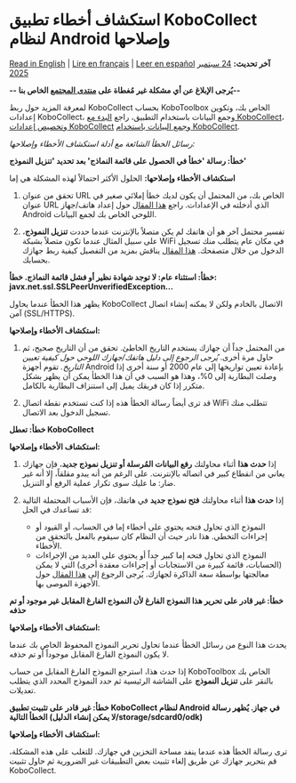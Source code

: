 # استكشاف أخطاء تطبيق KoboCollect لنظام Android وإصلاحها
<a href="../troubleshooting_kobocollect.html">Read in English</a> | <a href="../fr/troubleshooting_kobocollect.html">Lire en français</a> | <a href="../es/troubleshooting_kobocollect.html">Leer en español</a>
**آخر تحديث:** <a href="https://github.com/kobotoolbox/docs/blob/f6c6ac34b1fe55e7aab87f7b61c26e1607b4306b/source/troubleshooting_kobocollect.md" class="reference">24 سبتمبر 2025</a>

**-- يُرجى الإبلاغ عن أي مشكلة غير مُغطاة على
[منتدى المجتمع](https://community.kobotoolbox.org/) الخاص بنا--**

<p class="note">
    لمعرفة المزيد حول ربط KoboCollect بحساب KoboToolbox الخاص بك، وتكوين إعدادات KoboCollect، وجمع البيانات باستخدام التطبيق، راجع <a href="https://support.kobotoolbox.org/kobocollect_on_android_latest.html">البدء مع KoboCollect</a>، و<a href="https://support.kobotoolbox.org/kobocollect_settings.html">تخصيص إعدادات KoboCollect</a> و<a href="https://support.kobotoolbox.org/data_collection_kobocollect.html">جمع البيانات باستخدام KoboCollect</a>.
</p>


_رسائل الخطأ الشائعة مع أدلة استكشاف الأخطاء وإصلاحها:_

**خطأ: رسالة 'خطأ في الحصول على قائمة النماذج' بعد تحديد 'تنزيل النموذج'**

**استكشاف الأخطاء وإصلاحها:** الحلول الأكثر احتمالاً لهذه المشكلة هي إما

1. تحقق من عنوان URL الخاص بك، من المحتمل أن يكون لديك خطأ إملائي صغير في عنوان URL الذي أدخلته في
   الإعدادات. راجع [هذا المقال](kobocollect_on_android_latest.md) حول إعداد
   هاتف/جهاز Android اللوحي الخاص بك لجمع البيانات.

2. تفسير محتمل آخر هو أن هاتفك لم يكن متصلاً بالإنترنت
   عندما حددت **تنزيل النموذج**، على سبيل المثال عندما تكون
   متصلاً بشبكة WiFi في مكان عام يتطلب منك تسجيل الدخول
   من خلال متصفحك. [هذا المقال](kobocollect_on_android_latest.md) يناقش بمزيد من
   التفصيل كيفية ربط جهازك بحسابك.

**خطأ: استثناء عام: لا توجد شهادة نظير أو فشل قائمة النماذج. خطأ:
javx.net.ssl.SSLPeerUnverifiedException...**

يظهر هذا الخطأ عندما يحاول KoboCollect الاتصال بالخادم ولكن
لا يمكنه إنشاء اتصال آمن (SSL/HTTPS).

**استكشاف الأخطاء وإصلاحها:**

1. من المحتمل جداً أن جهازك يستخدم التاريخ الخاطئ. تحقق من أن التاريخ
   صحيح، ثم حاول مرة أخرى. _يُرجى الرجوع إلى دليل هاتفك/جهازك اللوحي حول كيفية
   تعيين التاريخ._ تقوم أجهزة Android بإعادة تعيين تواريخها إلى عام 2000 أو سنة أخرى إذا
   وصلت البطارية إلى 0%، وهذا هو السبب في أن هذا الخطأ يمكن أن يظهر بشكل متكرر إذا
   كان فريقك يميل إلى استنزاف البطارية بالكامل.

2. قد ترى أيضاً رسالة الخطأ هذه إذا كنت تستخدم نقطة اتصال WiFi
   تتطلب منك تسجيل الدخول بعد الاتصال.

**خطأ: تعطل KoboCollect**

**استكشاف الأخطاء وإصلاحها:**

1. إذا **حدث هذا** أثناء محاولتك **رفع البيانات المُرسلة أو تنزيل
   نموذج جديد**، فإن جهازك يعاني من انقطاع كبير في اتصاله بالإنترنت. على الرغم من أنه يبدو مقلقاً، إلا أنه غير ضار: ما عليك سوى تكرار عملية
   الرفع أو التنزيل.

2. إذا **حدث هذا** أثناء محاولتك **فتح نموذج جديد** في هاتفك،
   فإن الأسباب المحتملة التالية قد تساعدك في الحل:

    - النموذج الذي تحاول فتحه يحتوي على أخطاء إما في الحساب،
      أو القيود أو إجراءات التخطي. هذا نادر حيث أن النظام كان سيقوم
      بالفعل بالتحقق من الأخطاء.
    - النموذج الذي تحاول فتحه إما كبير جداً أو يحتوي على العديد من
      الإجراءات (الحسابات، قائمة كبيرة من الاستجابات أو إجراءات معقدة
      أخرى) التي لا يمكن معالجتها بواسطة سعة الذاكرة لجهازك.
      يُرجى الرجوع إلى [هذا المقال](devices_for_data_collection.md) حول
      الأجهزة الموصى بها.

**خطأ: غير قادر على تحرير هذا النموذج الفارغ لأن النموذج الفارغ المقابل
غير موجود أو تم حذفه**

**استكشاف الأخطاء وإصلاحها:**

يحدث هذا النوع من رسائل الخطأ عندما تحاول تحرير النموذج المحفوظ الخاص بك عندما لا يكون
النموذج الفارغ المقابل موجوداً أو تم حذفه.

إذا حدث هذا، استرجع النموذج الفارغ المقابل من حساب KoboToolbox
الخاص بك بالنقر على **تنزيل النموذج** على الشاشة الرئيسية ثم حدد
النموذج المحدد الذي يتطلب تعديلات.

**خطأ: غير قادر على تثبيت تطبيق KoboCollect لنظام Android في جهاز. يُظهر
رسالة الخطأ التالية (لا يمكن إنشاء الدليل/storage/sdcard0/odk)**

**استكشاف الأخطاء وإصلاحها:**

ترى رسالة الخطأ هذه عندما ينفد مساحة التخزين في جهازك. للتغلب على
هذه المشكلة، قم بتحرير جهازك عن طريق إلغاء تثبيت بعض التطبيقات غير الضرورية ثم حاول
تثبيت KoboCollect.
